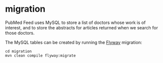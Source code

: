 # migration

PubMed Feed uses MySQL to store a list of doctors whose work is of interest, and to store the abstracts for articles returned when we search for those doctors.

The MySQL tables can be created by running the [Flyway](https://flywaydb.org/) migration:

    cd migration
    mvn clean compile flyway:migrate
